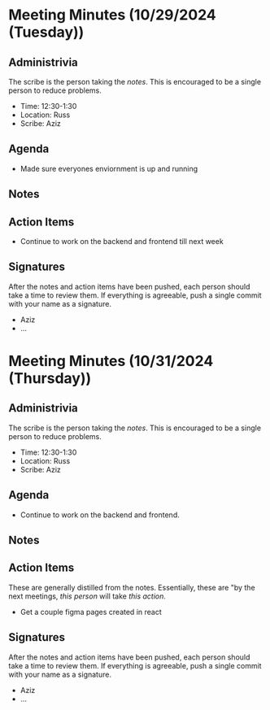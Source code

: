 # Meeting Minutes (10/29/2024 (Tuesday))

## Administrivia
The scribe is the person taking the _notes_. This is encouraged to be a single person to reduce problems.
* Time: 12:30-1:30
* Location: Russ 
* Scribe: Aziz

## Agenda
* Made sure everyones enviornment is up and running

## Notes


## Action Items
* Continue to work on the backend and frontend till next week

## Signatures
After the notes and action items have been pushed, each person should take a time to review them. If everything is agreeable, push a single commit with your name as a signature. 
* Aziz
* ...


# Meeting Minutes (10/31/2024 (Thursday))

## Administrivia
The scribe is the person taking the _notes_. This is encouraged to be a single person to reduce problems.
* Time: 12:30-1:30
* Location: Russ
* Scribe: Aziz

## Agenda
* Continue to work on the backend and frontend.
## Notes

## Action Items
These are generally distilled from the notes. Essentially, these are "by the next meetings, _this person_ will take _this action_.
* Get a couple figma pages created in react

## Signatures
After the notes and action items have been pushed, each person should take a time to review them. If everything is agreeable, push a single commit with your name as a signature. 
* Aziz 
* ...